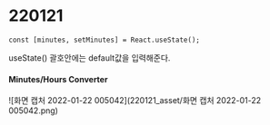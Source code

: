 # 220121

```react
const [minutes, setMinutes] = React.useState();
```

useState() 괄호안에는 default값을 입력해준다.



#### Minutes/Hours Converter

![화면 캡처 2022-01-22 005042](220121_asset/화면 캡처 2022-01-22 005042.png)

